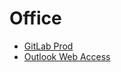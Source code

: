 # Office

- [GitLab Prod](https://gitlab-prod.cpa.de/sommerfeld/workstation)
- [Outlook Web Access](https://exchange.cpa.de/owa)
